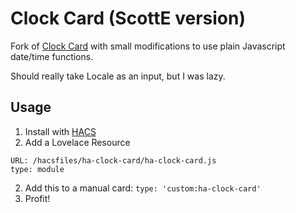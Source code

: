 # Clock Card (ScottE version)
Fork of [Clock Card](https://github.com/bouwew/clock-card) with small modifications to use plain Javascript date/time functions.

Should really take Locale as an input, but I was lazy.

## Usage
1. Install with [HACS](https://hacs.xyz)
2. Add a Lovelace Resource
```
URL: /hacsfiles/ha-clock-card/ha-clock-card.js
type: module
```
2. Add this to a manual card:
`type: 'custom:ha-clock-card'`
3. Profit!
